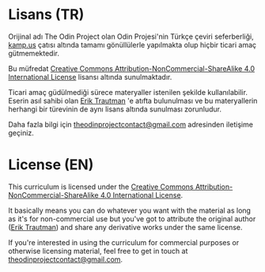 # Lisans (TR)

Orijinal adı The Odin Project olan Odin Projesi'nin Türkçe çeviri seferberliği, [kamp.us](https://github.com/kamp-us) çatısı altında tamamı gönüllülerle yapılmakta olup hiçbir ticari amaç gütmemektedir.

Bu müfredat [Creative Commons Attribution-NonCommercial-ShareAlike 4.0 International License](http://creativecommons.org/licenses/by-nc-sa/4.0/) lisansı altında sunulmaktadır.

Ticari amaç güdülmediği sürece materyaller istenilen şekilde kullanılabilir. Eserin asıl sahibi olan [Erik Trautman](http://github.com/eriktrautman) 'e atıfta bulunulması ve bu materyallerin herhangi bir türevinin de aynı lisans altında sunulması zorunludur.

Daha fazla bilgi için [theodinprojectcontact@gmail.com](mailto:theodinprojectcontact@gmail.com) adresinden iletişime geçiniz.

# License (EN)

This curriculum is licensed under the [Creative Commons Attribution-NonCommercial-ShareAlike 4.0 International License](http://creativecommons.org/licenses/by-nc-sa/4.0/).  

It basically means you can do whatever you want with the material as long as it's for non-commercial use but you've got to attribute the original author ([Erik Trautman](http://github.com/eriktrautman)) and share any derivative works under the same license.

If you're interested in using the curriculum for commercial purposes or otherwise licensing material, feel free to get in touch at [theodinprojectcontact@gmail.com](mailto:theodinprojectcontact@gmail.com).

